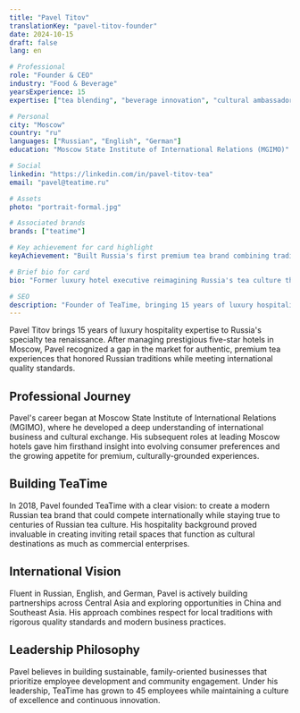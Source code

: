 ```yaml
---
title: "Pavel Titov"
translationKey: "pavel-titov-founder"
date: 2024-10-15
draft: false
lang: en

# Professional
role: "Founder & CEO"
industry: "Food & Beverage"
yearsExperience: 15
expertise: ["tea blending", "beverage innovation", "cultural ambassador", "brand storytelling"]

# Personal
city: "Moscow"
country: "ru"
languages: ["Russian", "English", "German"]
education: "Moscow State Institute of International Relations (MGIMO)"

# Social
linkedin: "https://linkedin.com/in/pavel-titov-tea"
email: "pavel@teatime.ru"

# Assets
photo: "portrait-formal.jpg"

# Associated brands
brands: ["teatime"]

# Key achievement for card highlight
keyAchievement: "Built Russia's first premium tea brand combining traditional culture with modern retail excellence"

# Brief bio for card
bio: "Former luxury hotel executive reimagining Russia's tea culture through premium sourcing, modern retail design, and international quality standards"

# SEO
description: "Founder of TeaTime, bringing 15 years of luxury hospitality expertise to Russia's specialty tea renaissance"
---
```


Pavel Titov brings 15 years of luxury hospitality expertise to Russia's specialty tea renaissance. After managing prestigious five-star hotels in Moscow, Pavel recognized a gap in the market for authentic, premium tea experiences that honored Russian traditions while meeting international quality standards.

## Professional Journey

Pavel's career began at Moscow State Institute of International Relations (MGIMO), where he developed a deep understanding of international business and cultural exchange. His subsequent roles at leading Moscow hotels gave him firsthand insight into evolving consumer preferences and the growing appetite for premium, culturally-grounded experiences.

## Building TeaTime

In 2018, Pavel founded TeaTime with a clear vision: to create a modern Russian tea brand that could compete internationally while staying true to centuries of Russian tea culture. His hospitality background proved invaluable in creating inviting retail spaces that function as cultural destinations as much as commercial enterprises.

## International Vision

Fluent in Russian, English, and German, Pavel is actively building partnerships across Central Asia and exploring opportunities in China and Southeast Asia. His approach combines respect for local traditions with rigorous quality standards and modern business practices.

## Leadership Philosophy

Pavel believes in building sustainable, family-oriented businesses that prioritize employee development and community engagement. Under his leadership, TeaTime has grown to 45 employees while maintaining a culture of excellence and continuous innovation.
